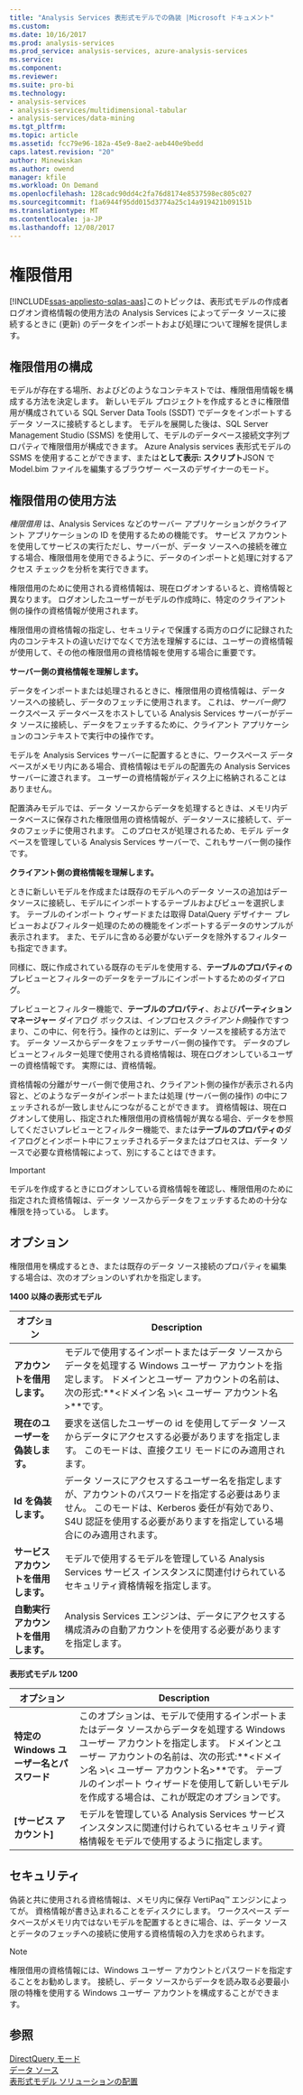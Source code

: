 ```yaml
---
title: "Analysis Services 表形式モデルでの偽装 |Microsoft ドキュメント"
ms.custom: 
ms.date: 10/16/2017
ms.prod: analysis-services
ms.prod_service: analysis-services, azure-analysis-services
ms.service: 
ms.component: 
ms.reviewer: 
ms.suite: pro-bi
ms.technology:
- analysis-services
- analysis-services/multidimensional-tabular
- analysis-services/data-mining
ms.tgt_pltfrm: 
ms.topic: article
ms.assetid: fcc79e96-182a-45e9-8ae2-aeb440e9bedd
caps.latest.revision: "20"
author: Minewiskan
ms.author: owend
manager: kfile
ms.workload: On Demand
ms.openlocfilehash: 128cadc90dd4c2fa76d8174e8537598ec805c027
ms.sourcegitcommit: f1a6944f95dd015d3774a25c14a919421b09151b
ms.translationtype: MT
ms.contentlocale: ja-JP
ms.lasthandoff: 12/08/2017
---
```

# <a name="impersonation"></a>権限借用 
[!INCLUDE[ssas-appliesto-sqlas-aas](../../includes/ssas-appliesto-sqlas-aas.md)]このトピックは、表形式モデルの作成者ログオン資格情報の使用方法の Analysis Services によってデータ ソースに接続するときに (更新) のデータをインポートおよび処理について理解を提供します。  

##  <a name="bkmk_conf_imp_info"></a>権限借用の構成  
 モデルが存在する場所、およびどのようなコンテキストでは、権限借用情報を構成する方法を決定します。 新しいモデル プロジェクトを作成するときに権限借用が構成されている SQL Server Data Tools (SSDT) でデータをインポートするデータ ソースに接続するとします。 モデルを展開した後は、SQL Server Management Studio (SSMS) を使用して、モデルのデータベース接続文字列プロパティで権限借用が構成できます。 Azure Analysis services 表形式モデルの SSMS を使用することができます、または**として表示: スクリプト**JSON で Model.bim ファイルを編集するブラウザー ベースのデザイナーのモード。
  
##  <a name="bkmk_how_imper"></a>権限借用の使用方法  
 *権限借用* は、Analysis Services などのサーバー アプリケーションがクライアント アプリケーションの ID を使用するための機能です。 サービス アカウントを使用してサービスの実行ただし、サーバーが、データ ソースへの接続を確立する場合、権限借用を使用できるように、データのインポートと処理に対するアクセス チェックを分析を実行できます。  
  
 権限借用のために使用される資格情報は、現在ログオンするいると、資格情報と異なります。 ログオンしたユーザーがモデルの作成時に、特定のクライアント側の操作の資格情報が使用されます。  
  
 権限借用の資格情報の指定し、セキュリティで保護する両方のログに記録された内のコンテキストの違いだけでなくで方法を理解するには、ユーザーの資格情報が使用して、その他の権限借用の資格情報を使用する場合に重要です。  
  
 **サーバー側の資格情報を理解します。**  
 
データをインポートまたは処理されるときに、権限借用の資格情報は、データ ソースへの接続し、データのフェッチに使用されます。 これは、*サーバー側*ワークスペース データベースをホストしている Analysis Services サーバーがデータ ソースに接続し、データをフェッチするために、クライアント アプリケーションのコンテキストで実行中の操作です。  
  
 モデルを Analysis Services サーバーに配置するときに、ワークスペース データベースがメモリ内にある場合、資格情報はモデルの配置先の Analysis Services サーバーに渡されます。 ユーザーの資格情報がディスク上に格納されることはありません。  
  
 配置済みモデルでは、データ ソースからデータを処理するときは、メモリ内データベースに保存された権限借用の資格情報が、データソースに接続して、データのフェッチに使用されます。 このプロセスが処理されるため、モデル データベースを管理している Analysis Services サーバーで、これもサーバー側の操作です。  
  
 **クライアント側の資格情報を理解します。**  
  
 ときに新しいモデルを作成または既存のモデルへのデータ ソースの追加はデータソースに接続し、モデルにインポートするテーブルおよびビューを選択します。 テーブルのインポート ウィザードまたは取得 Data\Query デザイナー プレビューおよびフィルター処理のための機能をインポートするデータのサンプルが表示されます。 また、モデルに含める必要がないデータを除外するフィルターも指定できます。  
  
 同様に、既に作成されている既存のモデルを使用する、**テーブルのプロパティの**プレビューとフィルターのデータをテーブルにインポートするためのダイアログ。  
  
 プレビューとフィルター機能で、**テーブルのプロパティ**、および**パーティション マネージャー**  ダイアログ ボックスは、インプロセス*クライアント側*操作ですつまり、この中に、何を行う。操作のとは別に、データ ソースを接続する方法です。 データ ソースからデータをフェッチサーバー側の操作です。 データのプレビューとフィルター処理で使用される資格情報は、現在ログオンしているユーザーの資格情報です。 実際には、資格情報。 
  
 資格情報の分離がサーバー側で使用され、クライアント側の操作が表示される内容と、どのようなデータがインポートまたは処理 (サーバー側の操作) の中にフェッチされるが一致しませんにつながることができます。 資格情報は、現在ログオンして使用し、指定された権限借用の資格情報が異なる場合、データを参照してくださいプレビューとフィルター機能で、または**テーブルのプロパティの**ダイアログとインポート中にフェッチされるデータまたはプロセスは、データ ソースで必要な資格情報によって、別にすることはできます。  
  
> [!IMPORTANT]  
>  モデルを作成するときにログオンしている資格情報を確認し、権限借用のために指定された資格情報は、データ ソースからデータをフェッチするための十分な権限を持っている。 します。  
  
##  <a name="bkmk_imp_info_options"></a> オプション  
 権限借用を構成するとき、または既存のデータ ソース接続のプロパティを編集する場合は、次のオプションのいずれかを指定します。  
  
**1400 以降の表形式モデル**
 
|オプション|Description|  
|------------|-----------------|  
|**アカウントを借用します。**|モデルで使用するインポートまたはデータ ソースからデータを処理する Windows ユーザー アカウントを指定します。 ドメインとユーザー アカウントの名前は、次の形式:**\<ドメイン名 >\\< ユーザー アカウント名\>**です。|  
|**現在のユーザーを偽装します。**|要求を送信したユーザーの id を使用してデータ ソースからデータにアクセスする必要がありますを指定します。 このモードは、直接クエリ モードにのみ適用されます。|  
|**Id を偽装します。**|データ ソースにアクセスするユーザー名を指定しますが、アカウントのパスワードを指定する必要はありません。 このモードは、Kerberos 委任が有効であり、S4U 認証を使用する必要がありますを指定している場合にのみ適用されます。|  
|**サービス アカウントを借用します。**|モデルで使用するモデルを管理している Analysis Services サービス インスタンスに関連付けられているセキュリティ資格情報を指定します。|  
|**自動実行アカウントを借用します。**|Analysis Services エンジンは、データにアクセスする構成済みの自動アカウントを使用する必要がありますを指定します。|  


**表形式モデル 1200**
 
|オプション|Description|  
|------------|-----------------|  
|**特定の Windows ユーザー名とパスワード**|このオプションは、モデルで使用するインポートまたはデータ ソースからデータを処理する Windows ユーザー アカウントを指定します。 ドメインとユーザー アカウントの名前は、次の形式:**\<ドメイン名 >\\< ユーザー アカウント名\>**です。 テーブルのインポート ウィザードを使用して新しいモデルを作成する場合は、これが既定のオプションです。|  
|**[サービス アカウント]**|モデルを管理している Analysis Services サービス インスタンスに関連付けられているセキュリティ資格情報をモデルで使用するように指定します。|  
  
##  <a name="bkmk_impers_sec"></a> セキュリティ  
 偽装と共に使用される資格情報は、メモリ内に保存 VertiPaq™ エンジンによってが。 資格情報が書き込まれることをディスクにします。 ワークスペース データベースがメモリ内ではないモデルを配置するときに場合、は、データ ソースとデータのフェッチへの接続に使用する資格情報の入力を求められます。  
  
> [!NOTE]  
>  権限借用の資格情報には、Windows ユーザー アカウントとパスワードを指定することをお勧めします。 接続し、データ ソースからデータを読み取る必要最小限の特権を使用する Windows ユーザー アカウントを構成することができます。  
  

  
## <a name="see-also"></a>参照  
 [DirectQuery モード](../../analysis-services/tabular-models/directquery-mode-ssas-tabular.md)   
 [データ ソース](../../analysis-services/tabular-models/data-sources-ssas-tabular.md)   
 [表形式モデル ソリューションの配置](../../analysis-services/tabular-models/tabular-model-solution-deployment-ssas-tabular.md)  
  
  

